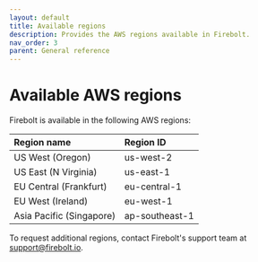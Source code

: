 ```yaml
---
layout: default
title: Available regions
description: Provides the AWS regions available in Firebolt.
nav_order: 3
parent: General reference
---
```


# Available AWS regions

Firebolt is available in the following AWS regions: 

| Region name              | Region ID      |
|:-------------------------|:---------------|
| US West (Oregon)         | us-west-2      |
| US East (N Virginia)     | us-east-1      |
| EU Central (Frankfurt)   | eu-central-1   |
| EU West (Ireland)        | eu-west-1      |
| Asia Pacific (Singapore) | ap-southeast-1 |

To request additional regions, contact Firebolt's support team at [support@firebolt.io](mailto:support@firebolt.io). 
